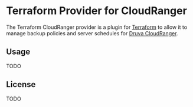 # Terraform Provider for CloudRanger
The Terraform CloudRanger provider is a plugin for [Terraform](https://terraform.io) to allow it to manage backup
policies and server schedules for [Druva CloudRanger](https://cloudranger.com).

## Usage
TODO

## License
TODO 
